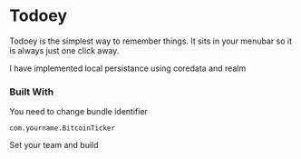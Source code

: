 
#  Todoey

Todoey is the simplest way to remember things. It sits in your menubar so it is always just one click away.

I have implemented local persistance using coredata and realm

### Built With

You need to change bundle identifier

```
com.yourname.BitcoinTicker
```
Set your team and build
